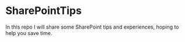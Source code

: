 # SharePointTips

In this repo I will share some SharePoint tips and experiences, hoping to help you save time. 
